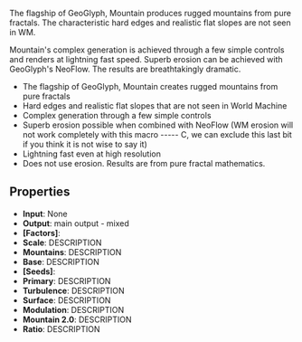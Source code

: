

The flagship of GeoGlyph, Mountain produces rugged mountains from pure fractals. The characteristic hard edges and realistic flat slopes are not seen in WM. 

Mountain's complex generation is achieved through a few simple controls and renders at lightning fast speed. Superb erosion can be achieved with GeoGlyph's NeoFlow. The results are breathtakingly dramatic. 

- The flagship of GeoGlyph, Mountain creates rugged mountains from pure fractals
- Hard edges and realistic flat slopes that are not seen in World Machine
- Complex generation through a few simple controls
- Superb erosion possible when combined with NeoFlow (WM erosion will not work completely with this macro ----- C, we can exclude this last bit if you think it is not wise to say it)
- Lightning fast even at high resolution
- Does not use erosion. Results are from pure fractal mathematics.

## Properties
- **Input**: None
- **Output**: main output - mixed
- **[Factors]**: 
- **Scale**: DESCRIPTION
- **Mountains**: DESCRIPTION
- **Base**: DESCRIPTION
- **[Seeds]**: 
- **Primary**: DESCRIPTION
- **Turbulence**: DESCRIPTION
- **Surface**: DESCRIPTION
- **Modulation**: DESCRIPTION
- **Mountain 2.0**: DESCRIPTION
- **Ratio**: DESCRIPTION


